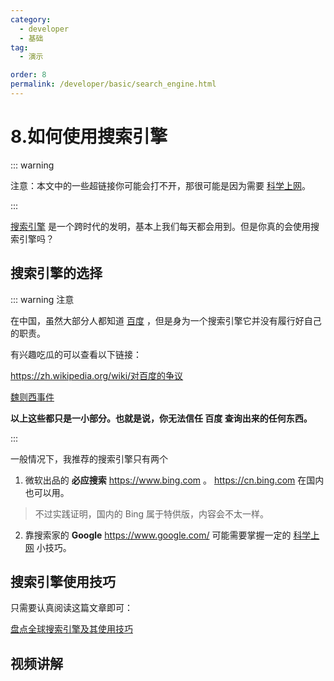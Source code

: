 ```yaml
---
category:
  - developer
  - 基础
tag:
  - 演示

order: 8
permalink: /developer/basic/search_engine.html
---
```


# 8.如何使用搜索引擎

::: warning

注意：本文中的一些超链接你可能会打不开，那很可能是因为需要 [科学上网](/developer/basic/proxy_to_net.html)。

:::

[搜索引擎](https://zh.wikipedia.org/wiki/搜索引擎) 是一个跨时代的发明，基本上我们每天都会用到。但是你真的会使用搜索引擎吗？

## 搜索引擎的选择

::: warning 注意

在中国，虽然大部分人都知道 [百度](https://www.baidu.com/) ，但是身为一个搜索引擎它并没有履行好自己的职责。

有兴趣吃瓜的可以查看以下链接：

<https://zh.wikipedia.org/wiki/对百度的争议>

[魏则西事件](https://www.zhihu.com/topic/20047674/hot)

**以上这些都只是一小部分。也就是说，你无法信任 百度 查询出来的任何东西。**

:::

一般情况下，我推荐的搜索引擎只有两个

1. 微软出品的 **必应搜索** <https://www.bing.com> 。 <https://cn.bing.com> 在国内也可以用。

> 不过实践证明，国内的 Bing 属于特供版，内容会不太一样。

2. 靠搜索家的 **Google** <https://www.google.com/> 可能需要掌握一定的 [科学上网](/tutorial/proxy_wall_ready.html) 小技巧。

## 搜索引擎使用技巧

只需要认真阅读这篇文章即可：

[盘点全球搜索引擎及其使用技巧](https://www.runoob.com/w3cnote/search-engines-usage-skills.html)

## 视频讲解

<BiliBili bvid="BV1w54y1q7uf" />
